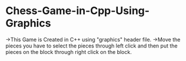 # Chess-Game-in-Cpp-Using-Graphics
->This Game is Created in C++ using "graphics" header file.
->Move the pieces you have to select the pieces through left click and then put the pieces on the block through right click on the block.
